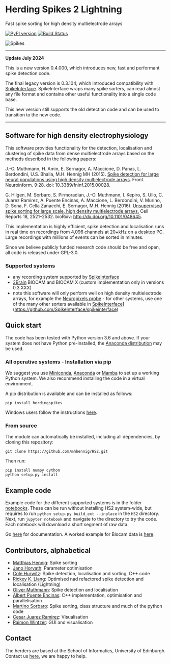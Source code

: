 # Herding Spikes 2 Lightning 

Fast spike sorting for high density multielectrode arrays

[![PyPI version](https://badge.fury.io/py/herdingspikes.svg)](https://badge.fury.io/py/herdingspikes)
[![Build Status](https://travis-ci.org/mhhennig/HS2.svg?branch=master)](https://travis-ci.org/mhhennig/HS2)

![Spikes](documentation/pictures/spikes.png)

---
**Update July 2024**

This is a new version 0.4.000, which introduces new, fast and performant spike detection code.

The final legacy version is 0.3.104, which introduced compatibility with [SpikeInterface](https://github.com/SpikeInterface/spikeinterface). SpikeInterface wraps many spike sorters, can read almost any file format and contains other useful functionality into a single code base.

This new version still supports the old detection code and can be used to transition to the new code.

---

## Software for high density electrophysiology

This software provides functionality for the detection, localisation and clustering of spike data from dense multielectrode arrays based on the methods described in the following papers:

J.-O. Muthmann, H. Amin, E. Sernagor, A. Maccione, D. Panas, L. Berdondini, U.S. Bhalla, M.H. Hennig MH (2015). [Spike detection for large neural populations using high density multielectrode arrays](http://journal.frontiersin.org/article/10.3389/fninf.2015.00028/abstract). Front. Neuroinform. 9:28. doi: 10.3389/fninf.2015.00028.

G. Hilgen, M. Sorbaro, S. Pirmoradian, J.-O. Muthmann, I. Kepiro, S. Ullo, C. Juarez Ramirez, A. Puente Encinas, A. Maccione, L. Berdondini, V. Murino, D. Sona, F. Cella Zanacchi, E. Sernagor, M.H. Hennig (2016). [Unsupervised spike sorting for large scale, high density multielectrode arrays.](http://www.cell.com/cell-reports/fulltext/S2211-1247(17)30236-X) Cell Reports 18, 2521–2532. bioRxiv: <http://dx.doi.org/10.1101/048645>.

This implementation is highly efficient, spike detection and localisation runs in real time on recordings from 4,096 channels at 20+kHz on a desktop PC. Large recordings with millions of events can be sorted in minutes.

Since we believe publicly funded research code should be free and open, all code is released under GPL-3.0.

### Supported systems  <a name="systems"></a>

- any recording system supported by [SpikeInterface](https://github.com/SpikeInterface/spikeinterface)
- [3Brain](http://3brain.com/) BIOCAM and BIOCAM X (custom implementation only in versions 0.3.XXX)
- note this software will only perform well on high density multielectrode arrays, for example the [Neuropixels probe](https://www.neuropixels.org/) - for other systems, use one of the many other sorters available in [SpikeInterface]([)](https://github.com/SpikeInterface/spikeinterface)

## Quick start <a name="quickstart"></a>

The code has been tested with Python version 3.6 and above. If your system does not have Python pre-installed, the [Anaconda distribution](https://www.anaconda.com/download/) may be used.

### All operative systems - Installation via pip

We suggest you use [Miniconda](https://docs.conda.io/en/latest/miniconda.html), [Anaconda](https://www.anaconda.com/download) or [Mamba](https://github.com/mamba-org/mamba) to set up a working Python system. We also recommend installing the code in a virtual environment.

A pip distribution is available and can be installed as follows:

    pip install herdingspikes

Windows users follow the instructions [here](documentation/windows_install.md).

### From source

The module can automatically be installed, including all dependencies, by cloning this repository:

    git clone https://github.com/mhhennig/HS2.git
    
Then run:
    
    pip install numpy cython
    python setup.py install

## Example code

Example code for the different supported systems is in the folder [notebooks](notebooks). These can be run without installing HS2 system-wide, but requires to run ``python setup.py build_ext --inplace`` in the ``HS2`` directory. Next, run ``jupyter notebook`` and navigate to the directory to try the code. Each notebook will download a short segment of raw data.

Go [here](documentation) for documentation. A worked example for Biocam data is [here](documentation/biocam/BioCam-demo.md).

## Contributors, alphabetical <a name="people"></a>

- [Matthias Hennig](http://homepages.inf.ed.ac.uk/mhennig/index.html): Spike sorting
- [Jano Horvath](https://github.com/JanoHorvath): Parameter optimisation
- [Cole Hurwitz](https://github.com/colehurwitz31): Spike detection, localisation and sorting, C++ code
- [Rickey K. Liang](https://lkct.github.io/): Optimised nad refactored spike detection and localisation (Lightning)
- [Oliver Muthmann](mailto:ollimuh@googlemail.com): Spike detection and localisation
- [Albert Puente Encinas](https://github.com/albertpuente): C++ implementation, optimisation and parallelisation
- [Martino Sorbaro](http://martinosorb.github.io): Spike sorting, class structure and much of the python code
- [Cesar Juarez Ramirez](mailto:cesaripn2@gmail.com): Visualisation
- [Raimon Wintzer](https://github.com/lsIand): GUI and visualisation

## Contact

The herders are based at the School of Informatics, University of Edinburgh. Contact us [here](http://homepages.inf.ed.ac.uk/mhennig/contact/), we are happy to help.   
